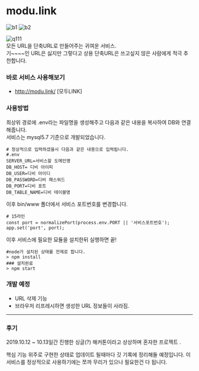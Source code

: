

# modu.link
![b1](https://img.shields.io/github/license/sistinafibel/modu.link?style=flat-square)
![b2](https://img.shields.io/github/stars/sistinafibel/modu.link?style=flat-square)

![q111](https://user-images.githubusercontent.com/36251104/66768705-30364180-eeee-11e9-9f3b-95658dae9d9d.gif)
<br>모든 URL을 단축URL로 만들어주는 귀여운 서비스.<br>
기~~~~인 URL은 싫지만 그렇다고 상용 단축URL은 쓰고싶지 않은 사람에게 적극 추천합니다.

### 바로 서비스 사용해보기
- http://modu.link/ [모두LINK]


### 사용방법

최상위 경로에 .env라는 파일명을 생성해주고 다음과 같은 내용을 복사하여 DB와 연결해줍니다. <br>서비스는 mysql5.7 기준으로 개발되었습니다.

```
# 정상적으로 입력하셨을시 다음과 같은 내용으로 입력됩니다.
#.env
SERVER_URL=서비스할 도메인명
DB_HOST= 디비 아이피
DB_USER=디비 아이디
DB_PASSWORD=디비 패스워드
DB_PORT=디비 포트
DB_TABLE_NAME=디비 테이블명

```
이후 bin/www 폴더에서  서비스 포트번호를 변경합니다.
```
# 15라인
const port = normalizePort(process.env.PORT || '서비스포트번호');
app.set('port', port);

```
이후 서비스에 필요한 묘듈을 설치한뒤 실행하면 끝!
```
#node가 설치된 상태를 전제로 합니다.
> npm install
### 설치완료
> npm start
```

### 개발 예정  
- URL 삭제 기능
- 브라우저 리프레시하면 생성한 URL 정보들이 사라짐.
-------
### 후기

2019.10.12 ~ 10.13일간 진행한 싱글(?) 해커톤이라고 상상하며 혼자한  프로젝트 .

핵심 기능 위주로 구현한 상태로 업데이트 될때마다 깃 기록에 정리해둘 예정입니다.
이 서비스를 정상적으로 사용하기에는 쪼까 무리가 있으나 필요한건 다 됩니다. 
